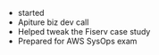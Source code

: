 - started
- Apiture biz dev call
- Helped tweak the Fiserv case study
- Prepared for AWS SysOps exam
